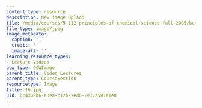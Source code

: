 ```yaml
---
content_type: resource
description: New image Uplaod
file: /media/courses/5-112-principles-of-chemical-science-fall-2005/bc4302b6e3eac12b7ed07e12a581e1e0_16.jpg
file_type: image/jpeg
image_metadata:
  caption: ''
  credit: ''
  image-alt: ''
learning_resource_types:
- Lecture Videos
ocw_type: OCWImage
parent_title: Video Lectures
parent_type: CourseSection
resourcetype: Image
title: 16.jpg
uid: bc4302b6-e3ea-c12b-7ed0-7e12a581e1e0
---
```

